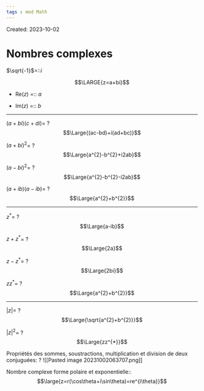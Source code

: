 ```yaml
---
tags : mod Math
---
```

Created: 2023-10-02

# Nombres complexes
$\sqrt{-1}$=::$i$
<!--SR:!2023-11-11,3,246-->

$$\LARGE{z=a+bi}$$
- Re($z$) =:: $a$
<!--SR:!2023-11-10,3,266-->
- Im($z$) =:: $b$
<!--SR:!2024-01-13,68,250-->

---
$(a+bi)(c+di)$=
?
$$\Large{(ac-bd)+i(ad+bc)}$$
<!--SR:!2023-11-09,1,226-->

$(a+bi)^{2}$=
?
$$\Large{a^{2}-b^{2}+i2ab}$$

$(a-bi)^{2}$=
?
$$\Large{a^{2}-b^{2}-i2ab}$$

$(a+ib)(a-ib)$=
?
$$\Large{a^{2}+b^{2}}$$

---

$z^{*}$=
?
$$\Large{a-ib}$$

$z+z^*$=
?
$$\Large{2a}$$

$z-z^{*}$=
?
$$\Large{2bi}$$
<!--SR:!2023-11-10,2,246-->

$zz^{*}$=
?
$$\Large{a^{2}+b^{2}}$$
<!--SR:!2023-11-09,3,210-->

---
$|z|$=
?
$$\Large{\sqrt{a^{2}+b^{2}}}$$

$|z|^{2}$=
?
$$\Large{zz^{*}}$$
<!--SR:!2023-11-10,2,246-->

Propriétés des sommes, soustractions, multiplication et division de deux conjuguées:
?
![[Pasted image 20231002063707.png]]

Nombre complexe forme polaire et exponentielle::$$\large{z=r(\cos\theta+i\sin\theta)=re^{i\theta}}$$
<!--SR:!2023-11-12,4,246-->

